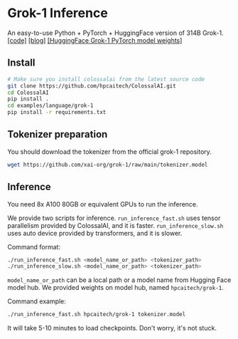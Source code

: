 # Grok-1 Inference

An easy-to-use Python + PyTorch + HuggingFace version of 314B Grok-1.
[[code]](https://github.com/hpcaitech/ColossalAI/tree/main/examples/language/grok-1)
[[blog]](https://hpc-ai.com/blog/grok-1-of-pytorch-huggingface-version-is-now-available)
[[HuggingFace Grok-1 PyTorch model weights]](https://huggingface.co/hpcai-tech/grok-1)

## Install

```bash
# Make sure you install colossalai from the latest source code
git clone https://github.com/hpcaitech/ColossalAI.git
cd ColossalAI
pip install .
cd examples/language/grok-1
pip install -r requirements.txt
```

## Tokenizer preparation

You should download the tokenizer from the official grok-1 repository.

```bash
wget https://github.com/xai-org/grok-1/raw/main/tokenizer.model
```

## Inference

You need 8x A100 80GB or equivalent GPUs to run the inference.

We provide two scripts for inference. `run_inference_fast.sh` uses tensor parallelism provided by ColossalAI, and it is faster. `run_inference_slow.sh` uses auto device provided by transformers, and it is slower.

Command format:

```bash
./run_inference_fast.sh <model_name_or_path> <tokenizer_path>
./run_inference_slow.sh <model_name_or_path> <tokenizer_path>
```

`model_name_or_path` can be a local path or a model name from Hugging Face model hub. We provided weights on model hub, named `hpcaitech/grok-1`.

Command example:

```bash
./run_inference_fast.sh hpcaitech/grok-1 tokenizer.model
```

It will take 5-10 minutes to load checkpoints. Don't worry, it's not stuck.
